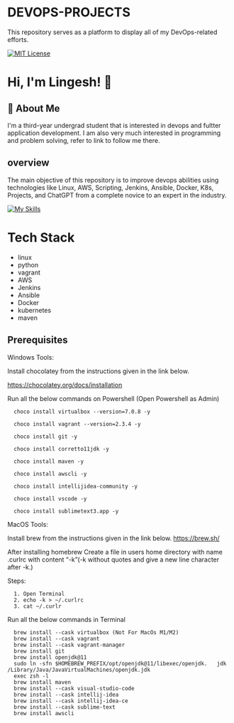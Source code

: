 # DEVOPS-PROJECTS

This repository serves as a platform to display all of my DevOps-related efforts.





[![MIT License](https://img.shields.io/badge/License-MIT-green.svg)](https://choosealicense.com/licenses/mit/)



# Hi, I'm Lingesh! 👋


## 🚀 About Me
I'm a third-year undergrad student that is interested in devops and fultter application development. I am also very much interested in programming and problem solving, refer to link to follow me there.


## overview

The main objective of this repository is to improve devops abilities using technologies like Linux, AWS, Scripting, Jenkins, Ansible, Docker, K8s, Projects, and ChatGPT from a complete novice to an expert in the industry.


[![My Skills](https://skills.thijs.gg/icons?i=java,docker,kubernetes,aws,jenkins,ansible,linux,maven,python&theme=light)](https://skills.thijs.gg)
# Tech Stack
- linux
- python
- vagrant
- AWS
- Jenkins
- Ansible
- Docker
- kubernetes
- maven

## Prerequisites

  Windows Tools:
  
  Install chocolatey from the instructions given in the link below.
  
  https://chocolatey.org/docs/installation
  
  Run all the below commands on Powershell (Open Powershell as Admin)
  
      choco install virtualbox --version=7.0.8 -y
  
      choco install vagrant --version=2.3.4 -y
  
      choco install git -y
  
      choco install corretto11jdk -y
  
      choco install maven -y
  
      choco install awscli -y
  
      choco install intellijidea-community -y
  
      choco install vscode -y
  
      choco install sublimetext3.app -y
  
  MacOS Tools:
  
  Install brew from the instructions given in the link below.
  https://brew.sh/
  
  After installing homebrew
  Create a file in users home directory with name .curlrc with content “-k”(-k without quotes and give a new line character after -k.)
  
  Steps:
      
      1. Open Terminal
      2. echo -k > ~/.curlrc
      3. cat ~/.curlr
  
  Run all the below commands in Terminal
  
      brew install --cask virtualbox (Not For MacOs M1/M2)
      brew install --cask vagrant
      brew install --cask vagrant-manager
      brew install git
      brew install openjdk@11
      sudo ln -sfn $HOMEBREW_PREFIX/opt/openjdk@11/libexec/openjdk.   jdk /Library/Java/JavaVirtualMachines/openjdk.jdk
      exec zsh -l
      brew install maven
      brew install --cask visual-studio-code
      brew install --cask intellij-idea
      brew install --cask intellij-idea-ce
      brew install --cask sublime-text
      brew install awscli

